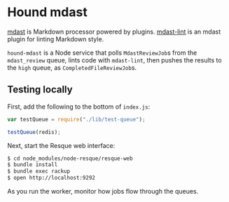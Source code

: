 # Hound mdast

[mdast] is Markdown processor powered by plugins. [mdast-lint] is an mdast
plugin for linting Markdown style.

`hound-mdast` is a Node service that polls `MdastReviewJob`s from the
`mdast_review` queue, lints code with `mdast-lint`, then pushes the results to
the `high` queue, as `CompletedFileReviewJob`s.

[mdast]: http://mdast.js.org/
[mdast-lint]: https://github.com/wooorm/mdast-lint

## Testing locally

First, add the following to the bottom of `index.js`:

```js
var testQueue = require("./lib/test-queue");

testQueue(redis);
```

Next, start the Resque web interface:

```bash
$ cd node_modules/node-resque/resque-web
$ bundle install
$ bundle exec rackup
$ open http://localhost:9292
```

As you run the worker, monitor how jobs flow through the queues.
